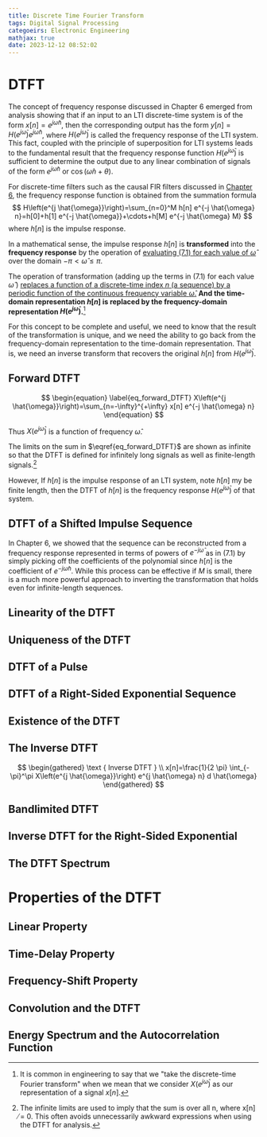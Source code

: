 ```yaml
---
title: Discrete Time Fourier Transform
tags: Digital Signal Processing
categoeirs: Electronic Engineering
mathjax: true
date: 2023-12-12 08:52:02
---
```



# DTFT

The concept of frequency response discussed in Chapter 6 emerged from analysis showing that if an input to an LTI discrete-time system is of the form $x[n]=e^{j \hat{\omega} n}$, then the corresponding output has the form $y[n]=H\left(e^{j \hat{\omega}}\right) e^{j \hat{\omega} n}$, where $H\left(e^{j \hat{\omega}}\right)$ is called the frequency response of the LTI system. This fact, coupled with the principle of superposition for LTI systems leads to the fundamental result that the frequency response function $H\left(e^{j \hat{\omega}}\right)$ is sufficient to determine the output due to any linear combination of signals of the form $e^{j \hat{\omega} n}$ or $\cos (\hat{\omega} n+\theta)$. 

For discrete-time filters such as the causal FIR filters discussed in [Chapter 6](), the frequency response function is obtained from the summation formula
$$
H\left(e^{j \hat{\omega}}\right)=\sum_{n=0}^M h[n] e^{-j \hat{\omega} n}=h[0]+h[1] e^{-j \hat{\omega}}+\cdots+h[M] e^{-j \hat{\omega} M}
$$
where $h[n]$ is the impulse response. 

In a mathematical sense, the impulse response $h[n]$ is **transformed** into the **frequency response** by the operation of <u>evaluating (7.1) for each value of $\hat{\omega}$</u> over the domain $-\pi<\hat{\omega} \leq \pi$. 

The operation of transformation (adding up the terms in (7.1) for each value $\hat{\omega}$ ) <u>replaces a function of a discrete-time index $n$ (a sequence) by a periodic function of the continuous frequency variable $\hat{\omega}$.</u> **And the time-domain representation $h[n]$ is replaced by the frequency-domain representation $H\left(e^{j \hat{\omega}}\right)$.**[^1] 

For this concept to be complete and useful, we need to know that the result of the transformation is unique, and we need the ability to go back from the frequency-domain representation to the time-domain representation. That is, we need an inverse transform that recovers the original $h[n]$ from $H\left(e^{j \hat{\omega}}\right)$.

## Forward DTFT

$$
\begin{equation} \label{eq_forward_DTFT}
X\left(e^{j \hat{\omega}}\right)=\sum_{n=-\infty}^{+\infty} x[n] e^{-j \hat{\omega} n}
\end{equation}
$$

Thus $X\left(e^{j \hat{\omega}}\right)$ is a function of frequency $\hat \omega$. 

The limits on the sum in $\eqref{eq_forward_DTFT}$ are shown as infinite so that the DTFT is defined for infinitely long signals as well as finite-length signals.[^2]

However, If $h[n]$ is the impulse response of an LTI system, note $h[n]$ my be finite length, then the DTFT of $h[n]$ is the frequency response  $H\left(e^{j \hat{\omega}}\right)$ of that system.



## DTFT of a Shifted Impulse Sequence



In Chapter 6, we showed that the sequence can be reconstructed from a frequency response represented in terms of powers of $e^{-j \hat{\omega}}$ as in (7.1) by simply picking off the coefficients of the polynomial since $h[n]$ is the coefficient of $e^{-j \hat{\omega} n}$. While this process can be effective if $M$ is small, there is a much more powerful approach to inverting the transformation that holds even for infinite-length sequences.

## Linearity of the DTFT

## Uniqueness of the DTFT

## DTFT of a Pulse

## DTFT of a Right-Sided Exponential Sequence

## Existence of the DTFT

## The Inverse DTFT

$$
\begin{gathered}
\text { Inverse DTFT } \\
x[n]=\frac{1}{2 \pi} \int_{-\pi}^\pi X\left(e^{j \hat{\omega}}\right) e^{j \hat{\omega} n} d \hat{\omega}
\end{gathered}
$$



## Bandlimited DTFT

## Inverse DTFT for the Right-Sided Exponential

## The DTFT Spectrum

# Properties of the DTFT

## Linear Property

## Time-Delay Property

## Frequency-Shift Property

## Convolution and the DTFT

## Energy Spectrum and the Autocorrelation Function



[^1]: It is common in engineering to say that we "take the discrete-time Fourier transform" when we mean that we consider $X\left(e^{j \hat{\omega}}\right)$ as our representation of a signal $x[n]$.
[^2]: The infinite limits are used to imply that the sum is over all n, where x[n] ̸= 0. This often avoids unnecessarily awkward expressions when using the DTFT for analysis.

